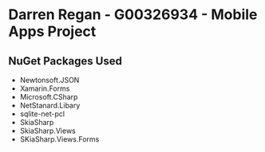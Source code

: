 # Darren Regan - G00326934 - Mobile Apps Project

## NuGet Packages Used
* Newtonsoft.JSON
* Xamarin.Forms
* Microsoft.CSharp
* NetStanard.Libary
* sqlite-net-pcl
* SkiaSharp
* SkiaSharp.Views
* SKiaSharp.Views.Forms
